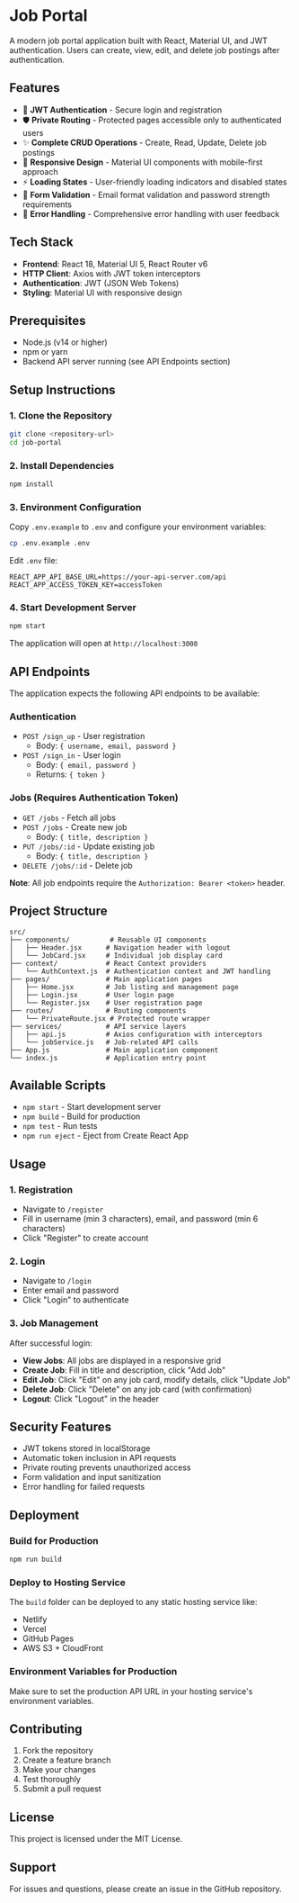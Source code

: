# Job Portal

A modern job portal application built with React, Material UI, and JWT authentication. Users can create, view, edit, and delete job postings after authentication.

## Features

- 🔐 **JWT Authentication** - Secure login and registration
- 🛡️ **Private Routing** - Protected pages accessible only to authenticated users
- ✨ **Complete CRUD Operations** - Create, Read, Update, Delete job postings
- 📱 **Responsive Design** - Material UI components with mobile-first approach
- ⚡ **Loading States** - User-friendly loading indicators and disabled states
- 🎯 **Form Validation** - Email format validation and password strength requirements
- 🔄 **Error Handling** - Comprehensive error handling with user feedback

## Tech Stack

- **Frontend**: React 18, Material UI 5, React Router v6
- **HTTP Client**: Axios with JWT token interceptors
- **Authentication**: JWT (JSON Web Tokens)
- **Styling**: Material UI with responsive design

## Prerequisites

- Node.js (v14 or higher)
- npm or yarn
- Backend API server running (see API Endpoints section)

## Setup Instructions

### 1. Clone the Repository
```bash
git clone <repository-url>
cd job-portal
```

### 2. Install Dependencies
```bash
npm install
```

### 3. Environment Configuration
Copy `.env.example` to `.env` and configure your environment variables:
```bash
cp .env.example .env
```

Edit `.env` file:
```env
REACT_APP_API_BASE_URL=https://your-api-server.com/api
REACT_APP_ACCESS_TOKEN_KEY=accessToken
```

### 4. Start Development Server
```bash
npm start
```

The application will open at `http://localhost:3000`

## API Endpoints

The application expects the following API endpoints to be available:

### Authentication
- `POST /sign_up` - User registration
  - Body: `{ username, email, password }`
- `POST /sign_in` - User login
  - Body: `{ email, password }`
  - Returns: `{ token }`

### Jobs (Requires Authentication Token)
- `GET /jobs` - Fetch all jobs
- `POST /jobs` - Create new job
  - Body: `{ title, description }`
- `PUT /jobs/:id` - Update existing job
  - Body: `{ title, description }`
- `DELETE /jobs/:id` - Delete job

**Note**: All job endpoints require the `Authorization: Bearer <token>` header.

## Project Structure

```
src/
├── components/          # Reusable UI components
│   ├── Header.jsx      # Navigation header with logout
│   └── JobCard.jsx     # Individual job display card
├── context/            # React Context providers
│   └── AuthContext.js  # Authentication context and JWT handling
├── pages/              # Main application pages
│   ├── Home.jsx        # Job listing and management page
│   ├── Login.jsx       # User login page
│   └── Register.jsx    # User registration page
├── routes/             # Routing components
│   └── PrivateRoute.jsx # Protected route wrapper
├── services/           # API service layers
│   ├── api.js          # Axios configuration with interceptors
│   └── jobService.js   # Job-related API calls
├── App.js              # Main application component
└── index.js            # Application entry point
```

## Available Scripts

- `npm start` - Start development server
- `npm build` - Build for production
- `npm test` - Run tests
- `npm run eject` - Eject from Create React App

## Usage

### 1. Registration
- Navigate to `/register`
- Fill in username (min 3 characters), email, and password (min 6 characters)
- Click "Register" to create account

### 2. Login
- Navigate to `/login`
- Enter email and password
- Click "Login" to authenticate

### 3. Job Management
After successful login:
- **View Jobs**: All jobs are displayed in a responsive grid
- **Create Job**: Fill in title and description, click "Add Job"
- **Edit Job**: Click "Edit" on any job card, modify details, click "Update Job"
- **Delete Job**: Click "Delete" on any job card (with confirmation)
- **Logout**: Click "Logout" in the header

## Security Features

- JWT tokens stored in localStorage
- Automatic token inclusion in API requests
- Private routing prevents unauthorized access
- Form validation and input sanitization
- Error handling for failed requests

## Deployment

### Build for Production
```bash
npm run build
```

### Deploy to Hosting Service
The `build` folder can be deployed to any static hosting service like:
- Netlify
- Vercel
- GitHub Pages
- AWS S3 + CloudFront

### Environment Variables for Production
Make sure to set the production API URL in your hosting service's environment variables.

## Contributing

1. Fork the repository
2. Create a feature branch
3. Make your changes
4. Test thoroughly
5. Submit a pull request

## License

This project is licensed under the MIT License.

## Support

For issues and questions, please create an issue in the GitHub repository.
